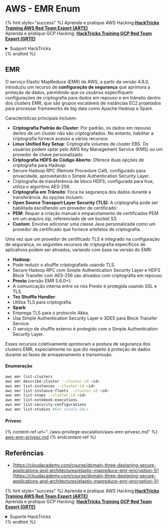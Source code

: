 # AWS - EMR Enum

{% hint style="success" %}
Aprenda e pratique AWS Hacking:<img src="/.gitbook/assets/image.png" alt="" data-size="line">[**HackTricks Training AWS Red Team Expert (ARTE)**](https://training.hacktricks.xyz/courses/arte)<img src="/.gitbook/assets/image.png" alt="" data-size="line">\
Aprenda e pratique GCP Hacking: <img src="/.gitbook/assets/image (2).png" alt="" data-size="line">[**HackTricks Training GCP Red Team Expert (GRTE)**<img src="/.gitbook/assets/image (2).png" alt="" data-size="line">](https://training.hacktricks.xyz/courses/grte)

<details>

<summary>Support HackTricks</summary>

* Confira os [**planos de assinatura**](https://github.com/sponsors/carlospolop)!
* **Junte-se ao** 💬 [**grupo no Discord**](https://discord.gg/hRep4RUj7f) ou ao [**grupo no telegram**](https://t.me/peass) ou **siga-nos** no **Twitter** 🐦 [**@hacktricks\_live**](https://twitter.com/hacktricks\_live)**.**
* **Compartilhe truques de hacking enviando PRs para os repositórios do** [**HackTricks**](https://github.com/carlospolop/hacktricks) e [**HackTricks Cloud**](https://github.com/carlospolop/hacktricks-cloud).

</details>
{% endhint %}

## EMR

O serviço Elastic MapReduce (EMR) da AWS, a partir da versão 4.8.0, introduziu um recurso de **configuração de segurança** que aprimora a proteção de dados, permitindo que os usuários especifiquem configurações de criptografia para dados em repouso e em trânsito dentro dos clusters EMR, que são grupos escaláveis de instâncias EC2 projetados para processar frameworks de big data como Apache Hadoop e Spark.

Características principais incluem:

* **Criptografia Padrão do Cluster**: Por padrão, os dados em repouso dentro de um cluster não são criptografados. No entanto, habilitar a criptografia fornece acesso a vários recursos:
* **Linux Unified Key Setup**: Criptografa volumes de cluster EBS. Os usuários podem optar pelo AWS Key Management Service (KMS) ou um provedor de chave personalizado.
* **Criptografia HDFS de Código Aberto**: Oferece duas opções de criptografia para Hadoop:
* Secure Hadoop RPC (Remote Procedure Call), configurado para privacidade, aproveitando o Simple Authentication Security Layer.
* Criptografia de transferência de bloco HDFS, configurada para true, utiliza o algoritmo AES-256.
* **Criptografia em Trânsito**: Foca na segurança dos dados durante a transferência. As opções incluem:
* **Open Source Transport Layer Security (TLS)**: A criptografia pode ser habilitada escolhendo um provedor de certificado:
* **PEM**: Requer a criação manual e empacotamento de certificados PEM em um arquivo zip, referenciado de um bucket S3.
* **Custom**: Envolve adicionar uma classe Java personalizada como um provedor de certificado que fornece artefatos de criptografia.

Uma vez que um provedor de certificado TLS é integrado na configuração de segurança, os seguintes recursos de criptografia específicos de aplicativos podem ser ativados, variando com base na versão do EMR:

* **Hadoop**:
* Pode reduzir o shuffle criptografado usando TLS.
* Secure Hadoop RPC com Simple Authentication Security Layer e HDFS Block Transfer com AES-256 são ativados com criptografia em repouso.
* **Presto** (versão EMR 5.6.0+):
* A comunicação interna entre os nós Presto é protegida usando SSL e TLS.
* **Tez Shuffle Handler**:
* Utiliza TLS para criptografia.
* **Spark**:
* Emprega TLS para o protocolo Akka.
* Usa Simple Authentication Security Layer e 3DES para Block Transfer Service.
* O serviço de shuffle externo é protegido com o Simple Authentication Security Layer.

Esses recursos coletivamente aprimoram a postura de segurança dos clusters EMR, especialmente no que diz respeito à proteção de dados durante as fases de armazenamento e transmissão.

#### Enumeração
```bash
aws emr list-clusters
aws emr describe-cluster --cluster-id <id>
aws emr list-instances --cluster-id <id>
aws emr list-instance-fleets --cluster-id <id>
aws emr list-steps --cluster-id <id>
aws emr list-notebook-executions
aws emr list-security-configurations
aws emr list-studios #Get studio URLs
```
#### Privesc

{% content-ref url="../aws-privilege-escalation/aws-emr-privesc.md" %}
[aws-emr-privesc.md](../aws-privilege-escalation/aws-emr-privesc.md)
{% endcontent-ref %}

## Referências

* [https://cloudacademy.com/course/domain-three-designing-secure-applications-and-architectures/elastic-mapreduce-emr-encryption-1/](https://cloudacademy.com/course/domain-three-designing-secure-applications-and-architectures/elastic-mapreduce-emr-encryption-1/)

{% hint style="success" %}
Aprenda e pratique AWS Hacking:<img src="/.gitbook/assets/image.png" alt="" data-size="line">[**HackTricks Training AWS Red Team Expert (ARTE)**](https://training.hacktricks.xyz/courses/arte)<img src="/.gitbook/assets/image.png" alt="" data-size="line">\
Aprenda e pratique GCP Hacking: <img src="/.gitbook/assets/image (2).png" alt="" data-size="line">[**HackTricks Training GCP Red Team Expert (GRTE)**<img src="/.gitbook/assets/image (2).png" alt="" data-size="line">](https://training.hacktricks.xyz/courses/grte)

<details>

<summary>Suporte HackTricks</summary>

* Confira os [**planos de assinatura**](https://github.com/sponsors/carlospolop)!
* **Junte-se ao** 💬 [**grupo no Discord**](https://discord.gg/hRep4RUj7f) ou ao [**grupo no telegram**](https://t.me/peass) ou **siga-nos** no **Twitter** 🐦 [**@hacktricks\_live**](https://twitter.com/hacktricks\_live)**.**
* **Compartilhe truques de hacking enviando PRs para os repositórios do** [**HackTricks**](https://github.com/carlospolop/hacktricks) e [**HackTricks Cloud**](https://github.com/carlospolop/hacktricks-cloud).

</details>
{% endhint %}
